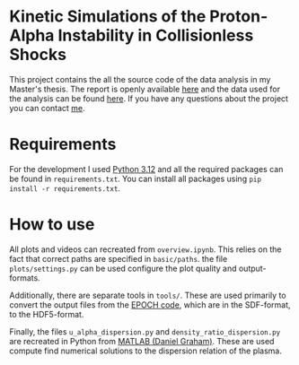 # Kinetic Simulations of the Proton-Alpha Instability in Collisionless Shocks
This project contains the all the source code of the data analysis in my Master's thesis. The report is openly available [here](TBD) and the data used for the analysis can be found [here](TBD). If you have any questions about the project you can contact [me](mailto:nils.n.mueller@gmail.com).

# Requirements
For the development I used [Python 3.12](https://www.python.org/downloads/release/python-3120/) and all the required packages can be found in `requirements.txt`. You can install all packages using `pip install -r requirements.txt`.
# How to use
All plots and videos can recreated from `overview.ipynb`. This relies on the fact that correct paths are specified in `basic/paths`. the file `plots/settings.py` can be used configure the plot quality and output-formats. 

Additionally, there are separate tools in `tools/`. These are used primarily to convert the output files from the [EPOCH code](https://epochpic.github.io/), which are in the SDF-format, to the HDF5-format.

Finally, the files `u_alpha_dispersion.py` and `density_ratio_dispersion.py` are recreated in Python from [MATLAB (Daniel Graham)](https://github.com/danbgraham/ShocksIonIonInstability). These are used compute find numerical solutions to the dispersion relation of the plasma.
